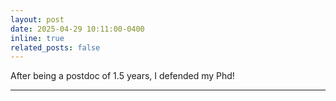 ```yaml
---
layout: post
date: 2025-04-29 10:11:00-0400
inline: true
related_posts: false
---
```

After being a postdoc of 1.5 years, I defended my Phd!

***
